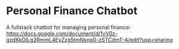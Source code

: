 # Personal Finance Chatbot
A fullstack chatbot for managing personal finance: https://docs.google.com/document/d/1vV0z-gzdKkDILg2RmmL4EyZzg5tmNsnp0-zSTCdmT-A/edit?usp=sharing